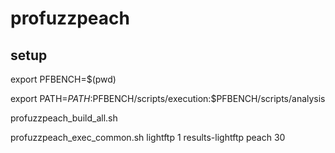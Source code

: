 # profuzzpeach
## setup
export PFBENCH=$(pwd)

export PATH=$PATH:$PFBENCH/scripts/execution:$PFBENCH/scripts/analysis

profuzzpeach_build_all.sh

profuzzpeach_exec_common.sh lightftp 1 results-lightftp peach 30
